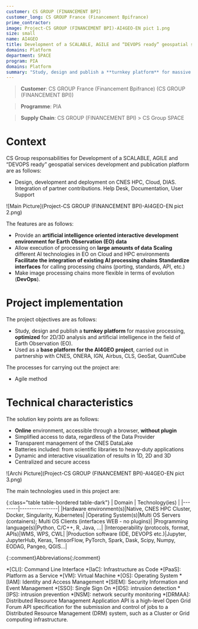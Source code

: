 ```yaml
---
customer: CS GROUP (FINANCEMENT BPI)
customer_long: CS GROUP France (Financement Bpifrance)
prime_contractor: 
image: Project-CS GROUP (FINANCEMENT BPI)-AI4GEO-EN pict 1.png
size: small
name: AI4GEO
title: Development of a SCALABLE, AGILE and “DEVOPS ready” geospatial services development and publication platform
domains: Platform
department: SPACE
program: PIA
domains: Platform
summary: "Study, design and publish a **turnkey platform** for massive processing, **optimized** for 2D/3D analysis and artificial intelligence in the field of Earth Observation (EO). Used as a **base platform for the AI4GEO project**, carried out in partnership with CNES, ONERA, IGN, Airbus, CLS, GeoSat, QuantCube"
---
```


> __Customer__\: CS GROUP France (Financement Bpifrance) (CS GROUP (FINANCEMENT BPI))

> __Programme__\: PIA

> __Supply Chain__\: CS GROUP (FINANCEMENT BPI) >  CS Group SPACE


# Context


CS Group responsabilities for Development of a SCALABLE, AGILE and “DEVOPS ready” geospatial services development and publication platform are as follows:
* Design, development and deployment on CNES HPC, Cloud, DIAS. Integration of partner contributions. Help Desk, Documentation, User Support

![Main Picture](Project-CS GROUP (FINANCEMENT BPI)-AI4GEO-EN pict 2.png)

The features are as follows:
* Provide an **artificial intelligence oriented interactive development environment for Earth Observation (EO) data**
* Allow execution of processing on **large amounts of data**
	**Scaling** different AI technologies in EO on Cloud and HPC environments
	**Facilitate the integration of existing AI processing chains**
	**Standardize interfaces** for calling processing chains (porting, standards, API, etc.)
* Make image processing chains more flexible in terms of evolution (**DevOps**).

# Project implementation

The project objectives are as follows:
* Study, design and publish a **turnkey platform** for massive processing, **optimized** for 2D/3D analysis and artificial intelligence in the field of Earth Observation (EO).
* Used as a **base platform for the AI4GEO project**, carried out in partnership with CNES, ONERA, IGN, Airbus, CLS, GeoSat, QuantCube

The processes for carrying out the project are:
* Agile method

# Technical characteristics

The solution key points are as follows:
* **Online** environment, accessible through a browser, **without plugin**
* Simplified access to data, regardless of the Data Provider
* Transparent management of the CNES DataLake
* Batteries included: from scientific libraries to heavy-duty applications
* Dynamic and interactive visualization of results in 1D, 2D and 3D
* Centralized and secure access

![Archi Picture](Project-CS GROUP (FINANCEMENT BPI)-AI4GEO-EN pict 3.png)

The main technologies used in this project are:

{:class="table table-bordered table-dark"}
| Domain | Technology(ies) |
|--------|----------------|
|Hardware environment(s)|Native, CNES HPC Cluster, Docker, Singularity, Kubernetes|
|Operating System(s)|Multi OS Servers (containers); Multi OS Clients (interfaces WEB - no plugins)|
|Programming language(s)|Python, C/C++, R, Java, …|
|Interoperability (protocols, format, APIs)|WMS, WPS, CWL|
|Production software (IDE, DEVOPS etc.)|Jupyter, JupyterHub, Keras, TensorFlow, PyTorch, Spark, Dask, Scipy, Numpy, EODAG, Pangeo, QGIS…|



{::comment}Abbreviations{:/comment}

*[CLI]: Command Line Interface
*[IaC]: Infrastructure as Code
*[PaaS]: Platform as a Service
*[VM]: Virtual Machine
*[OS]: Operating System
*[IAM]: Identity and Access Management
*[SIEM]: Security Information and Event Management
*[SSO]: Single Sign On
*[IDS]: intrusion detection
*[IPS]: intrusion prevention
*[NSM]: network security monitoring
*[DRMAA]: Distributed Resource Management Application API is a high-level Open Grid Forum API specification for the submission and control of jobs to a Distributed Resource Management (DRM) system, such as a Cluster or Grid computing infrastructure.
